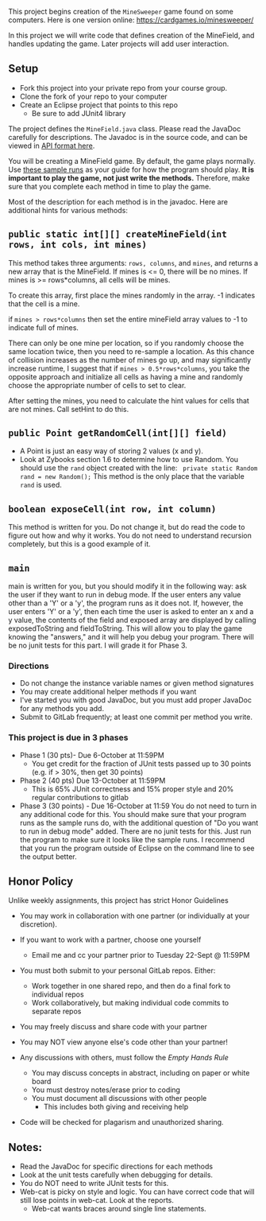 This project begins creation of the ```MineSweeper``` game found on some computers.  Here is one version online: https://cardgames.io/minesweeper/

In this project we will write code that defines creation of the MineField, and handles updating the game.  Later projects will add user interaction.




## Setup
* Fork this project into your private repo from your course group.
* Clone the fork of your repo to your computer
* Create an Eclipse project that points to this repo
  * Be sure to add JUnit4 library

The project defines the ```MineField.java``` class.  Please read the
JavaDoc carefully for descriptions. The Javadoc is in the source code,
and can be viewed in [API format here](https://www.pcs.cnu.edu/~lambert/Classes/CPSC255/P1/MineField.html).

You will be creating a MineField game. By default, the game plays
normally. Use [these sample runs](https://www.pcs.cnu.edu/~lambert/Classes/CPSC255/P1/sample_runs.txt) as your guide for how the program
should play. **It is important to play the game, not just write the
methods.** Therefore, make sure that you complete each method in time
to play the game.

Most of the description for each method is in the javadoc. Here are
additional hints for various methods:
## ```public static int[][] createMineField(int rows, int cols, int mines)```

This method takes three arguments: ```rows, columns```, and
```mines```, and returns a new array that is the MineField. If mines
is <= 0, there will be no mines. If mines is >= rows*columns, all
cells will be mines.

To create this array, first place the mines randomly in the array. -1
indicates that the cell is a mine.

if ```mines > rows*columns``` then set the entire mineField array values to -1 to indicate full of mines.

There can only be one mine per location, so if you randomly choose the same location twice, then you need to re-sample a location.   As this chance of collision increases as the number of mines go up, and may significantly increase runtime, I suggest that if ```mines > 0.5*rows*columns```, you take the opposite approach and initialize all cells as having a mine and randomly choose the appropriate number of cells to set to clear.

After setting the mines,
you need to calculate the hint values for cells that are not
mines. Call setHint to do this.


## ```public Point getRandomCell(int[][] field)```
* A Point is just an easy way of storing 2 values (x and y).
* Look at
Zybooks section 1.6  to determine how to use Random. You should use
the `rand` object created with the line:
``` private static Random rand = new Random();```
This method is the only place that the variable `rand` is used.

## ```boolean exposeCell(int row, int column)```
This method is written for you. Do not change it, but do read the code to figure out how and why it works. You do not need to understand recursion completely, but this is a good example of it.

## ```main```
main is written for you, but you should modify it in the following
way: ask the user if they want to run in debug mode. If the user
enters any value other than a 'Y' or a 'y', the program runs as it
does not. If, however, the user enters 'Y' or a 'y', then  each time the user is asked to enter an x
and a y value, the contents of the field and exposed array are
displayed by calling exposedToString and fieldToString. This will
allow you to play the game knowing the "answers," and it will help you
debug your program. There will be no junit tests for this part. I will
grade it for Phase 3.

### Directions

* Do not change the instance variable names or given method signatures
* You may create additional helper methods if you want
* I've started you with good JavaDoc, but you must add proper JavaDoc for any methods you add.
* Submit to GitLab frequently; at least one commit per method you write.

### This project is due in 3 phases
* Phase 1 (30 pts)- Due 6-October at 11:59PM
	* You get credit for the fraction of JUnit tests passed up to 30 points (e.g. if > 30%, then get 30 points)
* Phase 2 (40 pts) Due 13-October at 11:59PM
	* This is 65% JUnit correctness and 15% proper style and 20% regular contributions to gitlab
* Phase 3 (30 points) - Due 16-October at 11:59
You do not need to turn in any additional code for this. You should
make sure that your program runs as the sample runs do, with the
additional question of "Do you want to run in debug mode" added. There
are no junit tests for this. Just run the program to make sure it
looks like the sample runs. I recommend that you run the program
outside of Eclipse on the command line to see the output better.


## Honor Policy

 Unlike weekly assignments, this project has strict Honor Guidelines

* You may work in collaboration with one partner (or individually at your discretion).
* If you want to work with a partner, choose one yourself
   * Email me and cc your partner prior to Tuesday 22-Sept @ 11:59PM
* You must both submit to your personal GitLab repos.  Either:
   * Work together in one shared repo, and then do a final fork to individual repos
   * Work collaboratively, but making individual code commits to separate repos
* You may freely discuss and share code with your partner
* You may NOT view anyone else's code other than your partner!

* Any discussions with others, must follow the *Empty Hands Rule*
  * You may discuss concepts in abstract, including on paper or white board
  * You must destroy notes/erase prior to coding
  * You must document all discussions with other people
	  * This includes both giving and receiving help
* Code will be checked for plagarism and unauthorized sharing.

## Notes:

* Read the JavaDoc for specific directions for each methods
* Look at the unit tests carefully when debugging for details.
* You do NOT need to write JUnit tests for this.
* Web-cat is picky on style and logic.  You can have correct code that will still lose points in web-cat.  Look at the reports.
  * Web-cat wants braces around single line statements.
